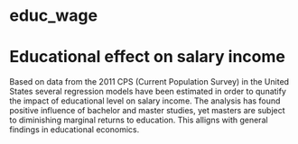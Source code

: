 # educ_wage
# Educational effect on salary income
Based on data from the 2011 CPS (Current Population Survey) in the United States several regression models have been estimated in order to qunatify the impact of educational level on salary income. The analysis has found positive influence of bachelor and master studies, yet masters are subject to diminishing marginal returns to education. This alligns with general findings in educational economics.
